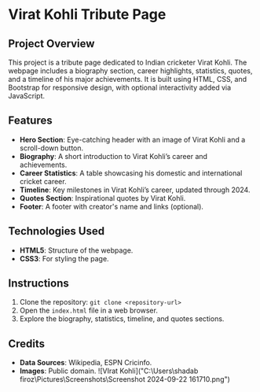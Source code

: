 # Virat Kohli Tribute Page

## Project Overview

This project is a tribute page dedicated to Indian cricketer Virat Kohli. The webpage includes a biography section, career highlights, statistics, quotes, and a timeline of his major achievements. It is built using HTML, CSS, and Bootstrap for responsive design, with optional interactivity added via JavaScript.

## Features
- **Hero Section**: Eye-catching header with an image of Virat Kohli and a scroll-down button.
- **Biography**: A short introduction to Virat Kohli’s career and achievements.
- **Career Statistics**: A table showcasing his domestic and international cricket career.
- **Timeline**: Key milestones in Virat Kohli’s career, updated through 2024.
- **Quotes Section**: Inspirational quotes by Virat Kohli.
- **Footer**: A footer with creator's name and links (optional).
  
## Technologies Used
- **HTML5**: Structure of the webpage.
- **CSS3**: For styling the page.


## Instructions
1. Clone the repository: `git clone <repository-url>`
2. Open the `index.html` file in a web browser.
3. Explore the biography, statistics, timeline, and quotes sections.

## Credits
- **Data Sources**: Wikipedia, ESPN Cricinfo.
- **Images**: Public domain.
![VIrat Kohli]("C:\Users\shadab firoz\Pictures\Screenshots\Screenshot 2024-09-22 161710.png")


